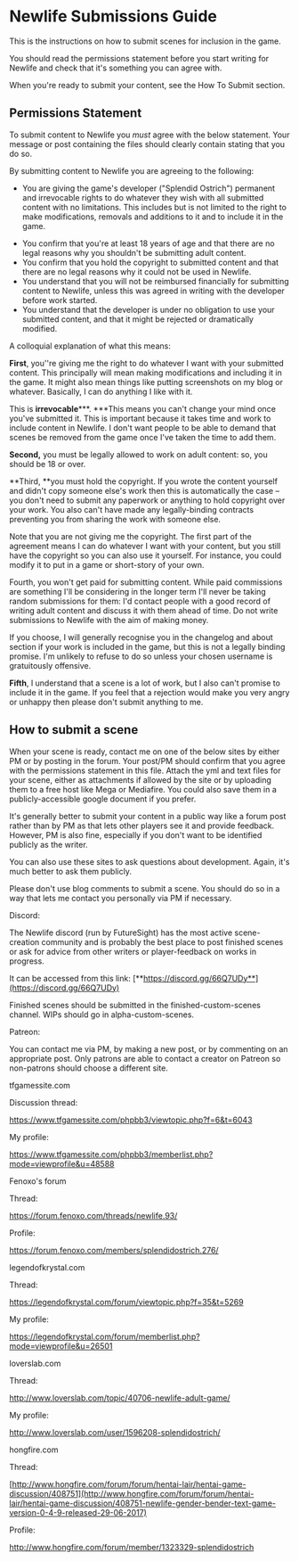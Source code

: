 Newlife Submissions Guide
=========================

This is the instructions on how to submit scenes for inclusion in the
game.

You should read the permissions statement before you start writing for
Newlife and check that it's something you can agree with.

When you're ready to submit your content, see the How To Submit section.

Permissions Statement
---------------------

To submit content to Newlife you *must* agree with the below statement.
Your message or post containing the files should clearly contain stating
that you do so.

By submitting content to Newlife you are agreeing to the following:

-   You are giving the game's developer ("Splendid Ostrich") permanent
    and irrevocable rights to do whatever they wish with all submitted
    content with no limitations. This includes but is not limited to the
    right to make modifications, removals and additions to it and to
    include it in the game.

<!-- -->

-   You confirm that you're at least 18 years of age and that there are
    no legal reasons why you shouldn't be submitting adult content.
-   You confirm that you hold the copyright to submitted content and
    that there are no legal reasons why it could not be used in Newlife.
-   You understand that you will not be reimbursed financially for
    submitting content to Newlife, unless this was agreed in writing
    with the developer before work started.
-   You understand that the developer is under no obligation to use your
    submitted content, and that it might be rejected or
    dramatically modified.

A colloquial explanation of what this means:

**First**, you''re giving me the right to do whatever I want with your
submitted content. This principally will mean making modifications and
including it in the game. It might also mean things like putting
screenshots on my blog or whatever. Basically, I can do anything I like
with it.

This is **irrevocable*****. ***This means you can't change your mind
once you've submitted it. This is important because it takes time and
work to include content in Newlife. I don't want people to be able to
demand that scenes be removed from the game once I've taken the time to
add them.

**Second,** you must be legally allowed to work on adult content: so,
you should be 18 or over.

**Third, **you must hold the copyright. If you wrote the content
yourself and didn't copy someone else's work then this is automatically
the case – you don't need to submit any paperwork or anything to hold
copyright over your work. You also can't have made any legally-binding
contracts preventing you from sharing the work with someone else.

Note that you are not giving me the copyright. The first part of the
agreement means I can do whatever I want with your content, but you
still have the copyright so you can also use it yourself. For instance,
you could modify it to put in a game or short-story of your own.

Fourth, you won't get paid for submitting content. While paid
commissions are something I'll be considering in the longer term I'll
never be taking random submissions for them: I'd contact people with a
good record of writing adult content and discuss it with them ahead of
time. Do not write submissions to Newlife with the aim of making money.

If you choose, I will generally recognise you in the changelog and about
section if your work is included in the game, but this is not a legally
binding promise. I'm unlikely to refuse to do so unless your chosen
username is gratuitously offensive.

**Fifth**, I understand that a scene is a lot of work, but I also can't
promise to include it in the game. If you feel that a rejection would
make you very angry or unhappy then please don't submit anything to me.

How to submit a scene
---------------------

When your scene is ready, contact me on one of the below sites by either
PM or by posting in the forum. Your post/PM should confirm that you
agree with the permissions statement in this file. Attach the yml and
text files for your scene, either as attachments if allowed by the site
or by uploading them to a free host like Mega or Mediafire. You could
also save them in a publicly-accessible google document if you prefer.

It's generally better to submit your content in a public way like a
forum post rather than by PM as that lets other players see it and
provide feedback. However, PM is also fine, especially if you don't want
to be identified publicly as the writer.

You can also use these sites to ask questions about development. Again,
it's much better to ask them publicly.

Please don't use blog comments to submit a scene. You should do so in a
way that lets me contact you personally via PM if necessary.

Discord:

The Newlife discord (run by FutureSight) has the most active
scene-creation community and is probably the best place to post finished
scenes or ask for advice from other writers or player-feedback on works
in progress.

It can be accessed from this link:
[**https://discord.gg/66Q7UDy**](https://discord.gg/66Q7UDy)

Finished scenes should be submitted in the finished-custom-scenes
channel. WIPs should go in alpha-custom-scenes.

Patreon:

You can contact me via PM, by making a new post, or by commenting on an
appropriate post. Only patrons are able to contact a creator on Patreon
so non-patrons should choose a different site.

tfgamessite.com

Discussion thread:

<https://www.tfgamessite.com/phpbb3/viewtopic.php?f=6&t=6043>

My profile:

<https://www.tfgamessite.com/phpbb3/memberlist.php?mode=viewprofile&u=48588>

Fenoxo's forum

Thread:

<https://forum.fenoxo.com/threads/newlife.93/>

Profile:

<https://forum.fenoxo.com/members/splendidostrich.276/>

legendofkrystal.com

Thread:

<https://legendofkrystal.com/forum/viewtopic.php?f=35&t=5269>

My profile:

<https://legendofkrystal.com/forum/memberlist.php?mode=viewprofile&u=26501>

loverslab.com

Thread:

<http://www.loverslab.com/topic/40706-newlife-adult-game/>

My profile:

<http://www.loverslab.com/user/1596208-splendidostrich/>

hongfire.com

Thread:

[http://www.hongfire.com/forum/forum/hentai-lair/hentai-game-discussion/408751](http://www.hongfire.com/forum/forum/hentai-lair/hentai-game-discussion/408751-newlife-gender-bender-text-game-version-0-4-9-released-29-06-2017)

Profile:

<http://www.hongfire.com/forum/member/1323329-splendidostrich>
